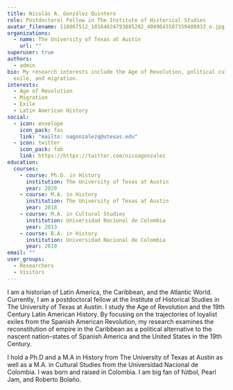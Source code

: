 ```yaml
---
title: Nicolás A. González Quintero
role: Postdoctoral Fellow in The Institute of Historical Studies
avatar_filename: 118007512_10164024793885282_4049643507359408033_o.jpg
organizations:
  - name: The University of Texas at Austin
    url: ""
superuser: true
authors:
  - admin
bio: My research interests include the Age of Revolution, political culture,
  exile, and migration.
interests:
  - Age of Revolution
  - Migration
  - Exile
  - Latin American History
social:
  - icon: envelope
    icon_pack: fas
    link: "mailto: nagonzalezq@utexas.edu"
  - icon: twitter
    icon_pack: fab
    link: https://https://twitter.com/nicoagonzalez
education:
  courses:
    - course: Ph.D. in History
      institution: The University of Texas at Austin
      year: 2020
    - course: M.A. in History
      institution: The University of Texas at Austin
      year: 2018
    - course: M.A. in Cultural Studies
      institution: Universidad Nacional de Colombia
      year: 2013
    - course: B.A. in History
      institution: Universidad Nacional de Colombia
      year: 2010
email: ""
user_groups:
  - Researchers
  - Visitors
---
```

I am a historian of Latin America, the Caribbean, and the Atlantic World. Currently, I am a postdoctoral fellow at the Institute of Historical Studies in The University of Texas at Austin. I study the Age of Revolution and the 19th Century Latin American History. By focusing on the trajectories of loyalist exiles from the Spanish American Revolution, my research examines the reconstitution of empire in the Caribbean as a political alternative to the nascent nation-states of Spanish America and the United States in the 19th Century.

I hold a Ph.D and a M.A in History from The University of Texas at Austin as well as a M.A. in Cultural Studies from the Universidad Nacional de Colombia. I was born and raised in Colombia. I am big fan of fútbol, Pearl Jam, and Roberto Bolaño.